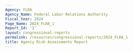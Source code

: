 ```yaml
---
Agency: FLRA
Agency_Name: Federal Labor Relations Authority
Fiscal_Year: 2024
Page_Name: 2024_FLRA_1
Report_Id: '1'
layout: congressional-reports
permalink: /resources/congressional-reports/2024_FLRA_1
title: Agency Risk Assessments Report
---
```


